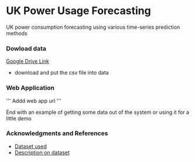 # UK Power Usage Forecasting

UK power consumption forecasting using various time-series prediction methods 


### Dowload data
[Google Drive Link](https://drive.google.com/file/d/152qwa-oTBSXTXHZGJnxmJQ_BQLpQIccr/view?usp=sharing)
- download and put the csv file into data

### Web Application
''' Addd web app url '''

End with an example of getting some data out of the system or using it for a little demo

### Acknowledgments and References
* [Dataset used](https://www.kaggle.com/jeanmidev/smart-meters-in-london)
* [Description on dataset](https://medium.com/@boitemailjeanmid/smart-meters-in-london-part1-description-and-first-insights-jean-michel-d-db97af2de71b)


